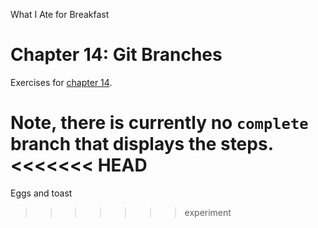What I Ate for Breakfast

# Chapter 14: Git Branches
Exercises for [chapter 14](https://info201.github.io/git-branches.html).

Note, there is currently no `complete` branch that displays the steps.
<<<<<<< HEAD
=======

Eggs and toast
>>>>>>> experiment

